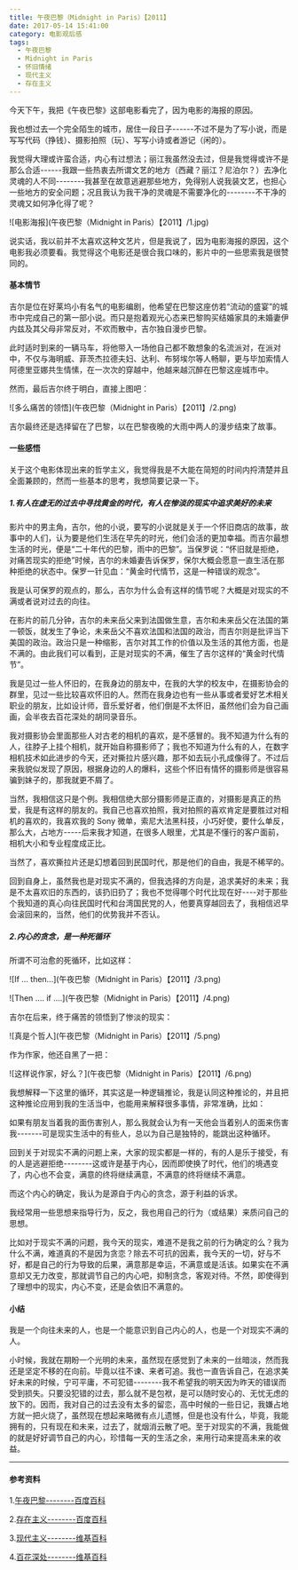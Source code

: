 ```yaml
---
title: 午夜巴黎（Midnight in Paris）【2011】
date: 2017-05-14 15:41:00
category: 电影观后感
tags:
  - 午夜巴黎
  - Midnight in Paris
  - 怀旧情绪
  - 现代主义
  - 存在主义
---
```


今天下午，我把《午夜巴黎》这部电影看完了，因为电影的海报的原因。

我也想过去一个完全陌生的城市，居住一段日子------不过不是为了写小说，而是写写代码（挣钱）、摄影拍照（玩）、写写小诗或者游记（闲的）。

我觉得大理或许蛮合适，内心有过想法；丽江我虽然没去过，但是我觉得或许不是那么合适------我跟一些热衷去所谓文艺的地方（西藏？丽江？尼泊尔？）去净化灵魂的人不同--------我甚至在故意逃避那些地方，免得别人说我装文艺，也担心一些地方的安全问题；况且我认为我干净的灵魂是不需要净化的--------不干净的灵魂又如何净化得了呢？


![电影海报](午夜巴黎（Midnight in Paris）【2011】/1.jpg)


<!--more-->

说实话，我以前并不太喜欢这种文艺片，但是我说了，因为电影海报的原因，这个电影我必须要看。我觉得这个电影还是很合我口味的，影片中的一些思索我是很赞同的。


#### 基本情节

吉尔是位在好莱坞小有名气的电影编剧，他希望在巴黎这座仿若“流动的盛宴”的城市中完成自己的第一部小说。而只是抱着观光心态来巴黎购买结婚家具的未婚妻伊内兹及其父母非常反对，不欢而散中，吉尔独自漫步巴黎。

此时适时到来的一辆马车，将他带入一场他自己都不敢想象的名流派对，在派对中，不仅与海明威、菲茨杰拉德夫妇、达利、布努埃尔等人畅聊，更与毕加索情人阿德里亚娜共生情愫，在一次次的穿越中，他越来越沉醉在巴黎这座城市中。

然而，最后吉尔终于明白，直接上图吧：

![多么痛苦的领悟](午夜巴黎（Midnight in Paris）【2011】/2.png)

吉尔最终还是选择留在了巴黎，以在巴黎夜晚的大雨中两人的漫步结束了故事。

#### 一些感悟

关于这个电影体现出来的哲学主义，我觉得我是不大能在简短的时间内捋清楚并且全面兼顾的，然而一些基本的思考，我想简要记录一下。

##### 1.有人在虚无的过去中寻找黄金的时代，有人在惨淡的现实中追求美好的未来

影片中的男主角，吉尔，他的小说，要写的小说就是关于一个怀旧商店的故事，故事中的人们，认为要是他们生活在早先的时光，他们会活的更加幸福。而吉尔最想生活的时光，便是“二十年代的巴黎，雨中的巴黎”。当保罗说：“怀旧就是拒绝，对痛苦现实的拒绝”时候，吉尔的未婚妻告诉保罗，保尔大概会愿意一直生活在那种拒绝的状态中。保罗一针见血：“黄金时代情节，这是一种错误的观念”。

我是认可保罗的观点的，那么，吉尔为什么会有这样的情节呢？大概是对现实的不满或者说对过去的向往。

在影片的前几分钟，吉尔的未来岳父来到法国做生意，吉尔和未来岳父在法国的第一顿饭，就发生了争论，未来岳父不喜欢法国和法国的政治，而吉尔则是批评当下美国的政治。政治只是一种缩影，吉尔对其工作的价值以及生活的其他方面，也是不满的。由此我们可以看到，正是对现实的不满，催生了吉尔这样的“黄金时代情节”。

我是见过一些人怀旧的，在我身边的朋友中，在我的大学的校友中，在摄影协会的群里，见过一些比较喜欢怀旧的人。然而在我身边也有一些从事或者爱好艺术相关职业的朋友，比如设计师，音乐爱好者，他们倒是不太怀旧，虽然他们会为自己画画，会半夜去百花深处的胡同录音乐。

我对摄影协会里面那些人对古老的相机的喜欢，是不感冒的。我不知道为什么有的人，往脖子上挂个相机，就开始自称摄影师了；我也不知道为什么有的人，在数字相机技术如此进步的今天，还对撕拉片感兴趣，那不如去玩小孔成像得了。不过后来我貌似发现了原因，根据身边的人的爆料，这些个怀旧有情怀的摄影师是很容易骗到妹子的，那我就更不屑了。

当然，我相信这只是个例。我相信绝大部分摄影师是正直的，对摄影是真正的热爱，我是有这样的朋友的。我自己也喜欢拍照，我对拍照的喜欢肯定是要胜过对相机的喜欢的，我喜欢我的 Sony 微单，索尼大法黑科技，小巧好使，要什么单反，那么大，占地方-----后来我才知道，在很多人眼里，尤其是不懂行的客户面前，相机大小和专业程度成正比。

当然了，喜欢撕拉片还是幻想着回到民国时代，那是他们的自由，我是不稀罕的。

回到自身上，虽然我也是对现实不满的，但我选择的方向是，追求美好的未来；我是不太喜欢旧的东西的，该扔旧扔了；我也不觉得哪个时代比现在好----对于那些个我知道的真心向往民国时代和台湾国民党的人，他要真穿越回去了，我相信迟早会滚回来的，当然，他们的优势我并不否认。


##### 2.内心的贪念，是一种死循环

所谓不可治愈的死循环，比如这样：

![If ... then...](午夜巴黎（Midnight in Paris）【2011】/3.png)

![Then .... if ....](午夜巴黎（Midnight in Paris）【2011】/4.png)

吉尔在后来，终于痛苦的领悟到了惨淡的现实：

![真是个哲人](午夜巴黎（Midnight in Paris）【2011】/5.png)

作为作家，他还自黑了一把：

![这样说作家，好么？](午夜巴黎（Midnight in Paris）【2011】/6.png)

我想解释一下这里的循环，其实这是一种逻辑推论，我是认同这种推论的，并且把这种推论应用到我的生活当中，也能用来解释很多事情，非常准确，比如：

如果有朋友当着我的面伤害别人，那么我就会认为有一天他会当着别人的面来伤害我-------可是现实生活中的有些人，总以为自己是独特的，能跳出这种循环。

回到关于对现实不满的问题上来，大家的现实都是一样的，有的人是乐于接受，有的人是逃避拒绝--------这或许是基于内心，因而即使换了时代，他们的境遇变了，内心也不会变，满意的终将继续满意，不满意的终将继续不满意。

而这个内心的确定，我认为是源自于内心的贪念，源于利益的诉求。

我经常用一些思想来指导行为，反之，我也用自己的行为（或结果）来质问自己的思想。

比如对于现实不满的问题，我今天的现实，难道不是我之前的行为确定的么？我为什么不满，难道真的不是因为贪恋？除去不可抗的因素，我今天的一切，好与不好，都是自己的行为导致的后果，满意那是幸运，不满意或是活该。如果实在不满意却又无力改变，那就调节自己的内心吧，抑制贪念，客观对待。不然，即使得到了理想中的现实，内心不变，还是会依旧不满意的。


#### 小结

我是一个向往未来的人，也是一个能意识到自己内心的人，也是一个对现实不满的人。

小时候，我就在期盼一个光明的未来，虽然现在感觉到了未来的一丝暗淡，然而我还是坚定不移的在向前。毕竟以往不谏、来者可追。我也一直告诉自己，在追求美好未来的时候，宁可平庸，不可犯错--------我不希望我的明天因为昨天的错误而受到损失。只要没犯错的过去，那么就不是包袱，是可以随时安心的、无忧无虑的放下的。因而，我对自己的过去没有太多的留恋，高中时候的一些日记，我嫌占地方就一把火烧了，虽然现在想起来略微有点儿遗憾，但是也没有什么，毕竟，我能拥有的，只有现在和未来，过去了，就烟消云散了吧。至于对现实的不满，我能做的就是好好调节自己的内心，珍惜每一天的生活之余，来用行动来提高未来的收益。

------
#### 参考资料

1.[午夜巴黎--------百度百科](http://baike.baidu.com/link?url=nu-SoSZUwq5swvdWo8BcGna792Mt8gEnvmcxQvfNm3E91R2oxuXDggvyeUToaPiJ6EpLt3OrqeR_u8vFK34LTCpMdGtTDUM_D95w9t-cu81pZAuLv16EgOC4IMWsQZTv)

2.[存在主义--------百度百科](http://baike.baidu.com/item/%E5%AD%98%E5%9C%A8%E4%B8%BB%E4%B9%89)

3.[现代主义--------维基百科](https://zh.wikipedia.org/zh/%E7%8F%BE%E4%BB%A3%E4%B8%BB%E7%BE%A9)

4.[百花深处--------维基百科](http://baike.baidu.com/link?url=z06SdbaO9bme6RCJVwoxF4ABpmDAwQDqWqwqd_ENQaivnxzqqLcokQUiyq13kvQZBShC2pUwlSEhBn5e5dcnXB8Q9oiMbsX8LPGXt7WlxvsGUgKUOsoOgl_kAwqDflJ2)
